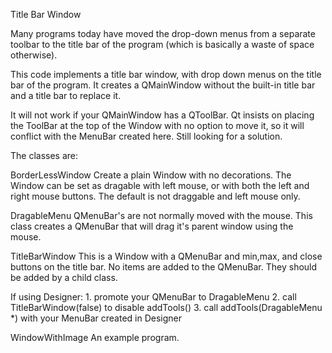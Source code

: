 Title Bar Window

Many programs today have moved the drop-down menus from a separate toolbar
to the title bar of the program (which is basically a waste of space
otherwise).

This code implements a title bar window, with drop down menus on the
title bar of the program. It creates a QMainWindow without the
built-in title bar and a title bar to replace it.

It will not work if your QMainWindow has a QToolBar.  Qt insists
on placing the ToolBar at the top of the Window with no option
to move it, so it will conflict with the MenuBar created here.
Still looking for a solution.

The classes are:

BorderLessWindow
   Create a plain Window with no decorations.  The Window can be
   set as dragable with left mouse, or with both the left
   and right mouse buttons.  The default is not draggable and
   left mouse only.

DragableMenu
   QMenuBar's are not normally moved with the mouse.  This class
   creates a QMenuBar that will drag it's parent window using
   the mouse.
   
TitleBarWindow
   This is a Window with a QMenuBar and min,max, and close
   buttons on the title bar.  No items are added to the
   QMenuBar.  They should be added by a child class.

   If using Designer:
      1. promote your QMenuBar to DragableMenu
      2. call TitleBarWindow(false) to disable addTools()
      3. call addTools(DragableMenu *) with your MenuBar created
         in Designer

WindowWithImage
   An example program.
   
   